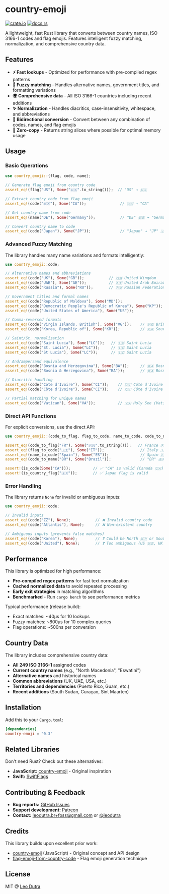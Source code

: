 # country-emoji

[![crate.io](https://img.shields.io/crates/v/country-emoji)](https://crates.io/crates/country-emoji)
[![docs.rs](https://img.shields.io/docsrs/country-emoji)](https://docs.rs/country-emoji)

A lightweight, fast Rust library that converts between country names, ISO 3166-1 codes and flag emojis. Features intelligent fuzzy matching, normalization, and comprehensive country data.

## Features

- **⚡ Fast lookups** - Optimized for performance with pre-compiled regex patterns
- **🧠 Fuzzy matching** - Handles alternative names, government titles, and formatting variations
- **🌍 Comprehensive data** - All ISO 3166-1 countries including recent additions
- **✨ Normalization** - Handles diacritics, case-insensitivity, whitespace, and abbreviations
- **🔄 Bidirectional conversion** - Convert between any combination of codes, names, and flag emojis
- **🚀 Zero-copy** - Returns string slices where possible for optimal memory usage

## Usage

### Basic Operations

```rust
use country_emoji::{flag, code, name};

// Generate flag emoji from country code
assert_eq!(flag("US"), Some("🇺🇸".to_string()));  // "US" → 🇺🇸

// Extract country code from flag emoji
assert_eq!(code("🇨🇦"), Some("CA"));               // 🇨🇦 → "CA"

// Get country name from code
assert_eq!(name("DE"), Some("Germany"));           // "DE" 🇩🇪 → "Germany"

// Convert country name to code
assert_eq!(code("Japan"), Some("JP"));             // "Japan" → "JP" 🇯🇵
```

### Advanced Fuzzy Matching

The library handles many name variations and formats intelligently:

```rust
use country_emoji::code;

// Alternative names and abbreviations
assert_eq!(code("UK"), Some("GB"));           // 🇬🇧 United Kingdom
assert_eq!(code("UAE"), Some("AE"));          // 🇦🇪 United Arab Emirates
assert_eq!(code("Russia"), Some("RU"));       // 🇷🇺 Russian Federation

// Government titles and formal names
assert_eq!(code("Republic of Moldova"), Some("MD"));                        // 🇲🇩 Moldova
assert_eq!(code("Democratic People's Republic of Korea"), Some("KP"));      // 🇰🇵 North Korea
assert_eq!(code("United States of America"), Some("US"));                   // 🇺🇸 United States

// Comma-reversed formats
assert_eq!(code("Virgin Islands, British"), Some("VG"));    // 🇻🇬 British Virgin Islands
assert_eq!(code("Korea, Republic of"), Some("KR"));         // 🇰🇷 South Korea

// Saint/St. normalization
assert_eq!(code("Saint Lucia"), Some("LC"));   // 🇱🇨 Saint Lucia
assert_eq!(code("St. Lucia"), Some("LC"));     // 🇱🇨 Saint Lucia
assert_eq!(code("St Lucia"), Some("LC"));      // 🇱🇨 Saint Lucia

// And/ampersand equivalence
assert_eq!(code("Bosnia and Herzegovina"), Some("BA"));     // 🇧🇦 Bosnia and Herzegovina
assert_eq!(code("Bosnia & Herzegovina"), Some("BA"));       // 🇧🇦 Bosnia and Herzegovina

// Diacritic handling
assert_eq!(code("Cote d'Ivoire"), Some("CI"));    // 🇨🇮 Côte d'Ivoire
assert_eq!(code("Côte d'Ivoire"), Some("CI"));    // 🇨🇮 Côte d'Ivoire

// Partial matching for unique names
assert_eq!(code("Vatican"), Some("VA"));          // 🇻🇦 Holy See (Vatican City State)
```

### Direct API Functions

For explicit conversions, use the direct API:

```rust
use country_emoji::{code_to_flag, flag_to_code, name_to_code, code_to_name, is_code, is_country_flag};

assert_eq!(code_to_flag("FR"), Some("🇫🇷".to_string()));   // France 🇫🇷
assert_eq!(flag_to_code("🇮🇹"), Some("IT"));                // Italy 🇮🇹 → "IT"
assert_eq!(name_to_code("Spain"), Some("ES"));              // Spain 🇪🇸 → "ES"
assert_eq!(code_to_name("BR"), Some("Brazil"));             // "BR" 🇧🇷 → "Brazil"

assert!(is_code(Some("CA")));          // ✅ "CA" is valid (Canada 🇨🇦)
assert!(is_country_flag("🇯🇵"));       // ✅ Japan flag is valid
```

### Error Handling

The library returns `None` for invalid or ambiguous inputs:

```rust
use country_emoji::code;

// Invalid inputs
assert_eq!(code("ZZ"), None);           // ❌ Invalid country code
assert_eq!(code("Atlantis"), None);     // ❌ Non-existent country

// Ambiguous inputs (prevents false matches)
assert_eq!(code("Korea"), None);        // ❓ Could be North 🇰🇵 or South 🇰🇷 Korea
assert_eq!(code("United"), None);       // ❓ Too ambiguous (US 🇺🇸, UK 🇬🇧, UAE 🇦🇪?)
```

## Performance

This library is optimized for high performance:

- **Pre-compiled regex patterns** for fast text normalization
- **Cached normalized data** to avoid repeated processing
- **Early exit strategies** in matching algorithms
- **Benchmarked** - Run `cargo bench` to see performance metrics

Typical performance (release build):
- Exact matches: ~40μs for 10 lookups
- Fuzzy matches: ~800μs for 10 complex queries
- Flag operations: ~500ns per conversion

## Country Data

The library includes comprehensive country data:

- **All 249 ISO 3166-1** assigned codes
- **Current country names** (e.g., "North Macedonia", "Eswatini")
- **Alternative names** and historical names
- **Common abbreviations** (UK, UAE, USA, etc.)
- **Territories and dependencies** (Puerto Rico, Guam, etc.)
- **Recent additions** (South Sudan, Curaçao, Sint Maarten)

## Installation

Add this to your `Cargo.toml`:

```toml
[dependencies]
country-emoji = "0.3"
```

## Related Libraries

Don't need Rust? Check out these alternatives:

- **JavaScript:** [country-emoji](https://github.com/meeDamian/country-emoji) - Original inspiration
- **Swift:** [SwiftFlags](https://github.com/BubiDevs/SwiftFlags)

## Contributing & Feedback

- **Bug reports:** [GitHub Issues](https://github.com/leodutra/country-emoji/issues/new)
- **Support development:** [Patreon](https://patreon.com/leodutra)
- **Contact:** leodutra.br+foss@gmail.com or [@leodutra](http://twitter.com/leodutra)

## Credits

This library builds upon excellent prior work:

- [country-emoji](https://github.com/meeDamian/country-emoji) (JavaScript) - Original concept and API design
- [flag-emoji-from-country-code](https://github.com/bendodson/flag-emoji-from-country-code) - Flag emoji generation technique



## License

MIT @ [Leo Dutra](https://github.com/leodutra)
